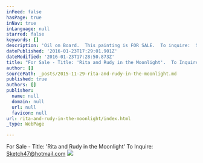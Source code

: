 ```yaml
---
inFeed: false
hasPage: true
inNav: true
inLanguage: null
starred: false
keywords: []
description: 'Oil on Board.  This painting is FOR SALE.  To inquire:  Sketch47@hotmail.com'
datePublished: '2016-01-23T17:29:01.901Z'
dateModified: '2016-01-23T17:28:50.873Z'
title: "For Sale - Title: 'Rita and Rudy in the Moonlight'.  To Inquire:  Sketch47@hotmail.com"
author: []
sourcePath: _posts/2015-11-29-rita-and-rudy-in-the-moonlight.md
published: true
authors: []
publisher:
  name: null
  domain: null
  url: null
  favicon: null
url: rita-and-rudy-in-the-moonlight/index.html
_type: WebPage

---
```

For Sale - Title: 'Rita and Rudy in the Moonlight'  To Inquire:  Sketch47@hotmail.com
![](https://s3-us-west-2.amazonaws.com/the-grid-img/p/368e9b25d1c9860f85c9d805d9c3ef921e775e09.jpg)